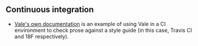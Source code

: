 ## Continuous integration

- [Vale's own documentation](https://github.com/ValeLint/docs) is an example of using Vale in a CI environment to check prose against a style guide (in this case, Travis CI and 18F respectively).
